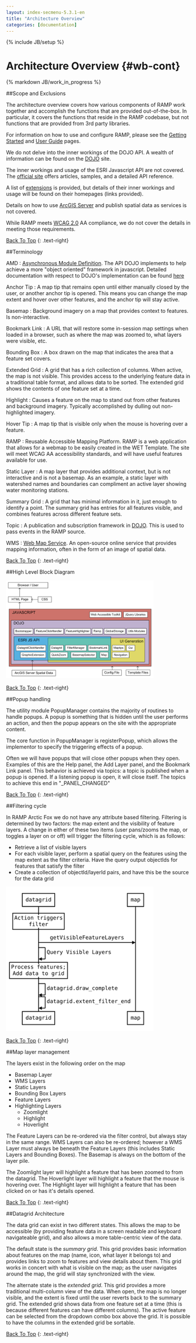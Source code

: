 ```yaml
---
layout: index-secmenu-5.3.1-en
title: "Architecture Overview"
categories: [documentation]
---
```

{% include JB/setup %}

<a name="top" />

# Architecture Overview {#wb-cont}

{% markdown JB/work_in_progress %}

<div class="toc"></div>

##Scope and Exclusions

The architecture overview covers how various components of RAMP work together and accomplish the functions that are provided out-of-the-box.  In particular, it covers the functions that reside in the RAMP codebase, but not functions that are provided from 3rd party libraries.

For information on how to use and configure RAMP, please see the [Getting Started](started-en.html) and [User Guide](ramp-customization-intro-en.html) pages.

We do not delve into the inner workings of the DOJO API.  A wealth of information can be found on the [DOJO](http://dojotoolkit.org/) site.

The inner workings and usage of the ESRI Javascript API are not covered.  The [official site](https://developers.arcgis.com/javascript/) offers articles, samples, and a detailed API reference.

A list of [extensions](external-libraries-en.html) is provided, but details of their inner workings and usage will be found on their homepages (links provided).

Details on how to use [ArcGIS Server](http://www.esri.com/software/arcgis/arcgisserver) and publish spatial data as services is not covered.

While RAMP meets [WCAG 2.0](http://www.w3.org/WAI/WCAG20/quickref/) AA compliance, we do not cover the details in meeting those requirements.

[Back To Top](#top)
{: .text-right}

##Terminology

AMD
: [Asynchronous Module Definition](https://github.com/amdjs/amdjs-api/wiki/AMD).  The API DOJO implements to help achieve a more "object oriented" framework in javascript.  Detailed documentation with respect to DOJO's implementation can be found [here](http://dojotoolkit.org/reference-guide/1.9/loader/amd.html)

Anchor Tip
: A map tip that remains open until either manually closed by the user, or another anchor tip is opened.  This means you can change the map extent and hover over other features, and the anchor tip will stay active.

Basemap
: Background imagery on a map that provides context to features.  Is non-interactive.

Bookmark Link
: A URL that will restore some in-session map settings when loaded in a browser, such as where the map was zoomed to, what layers were visible, etc.

Bounding Box
: A box drawn on the map that indicates the area that a feature set covers.

Extended Grid
: A grid that has a rich collection of columns.  When active, the map is not visible.  This provides access to the underlying feature data in a traditional table format, and allows data to be sorted.  The extended grid shows the contents of one feature set at a time.

Highlight
: Causes a feature on the map to stand out from other features and background imagery.  Typically accomplished by dulling out non-highlighted imagery.

Hover Tip
: A map tip that is visible only when the mouse is hovering over a feature.

RAMP
: Reusable Accessible Mapping Platform.  RAMP is a web application that allows for a webmap to be easily created in the WET Template.  The site will meet WCAG AA accessibility standards, and will have useful features available for use.

Static Layer
: A map layer that provides additional context, but is not interactive and is not a basemap.  As an example, a static layer with watershed names and boundaries can compliment an active layer showing water monitoring stations.

Summary Grid
: A grid that has minimal information in it, just enough to identify a point.   The summary grid has entries for all features visible, and combines features across different feature sets.

Topic
: A publication and subscription framework in [DOJO](http://dojotoolkit.org/reference-guide/1.9/dojo/topic.html).  This is used to pass events in the RAMP source.

WMS
: [Web Map Service](http://www.opengeospatial.org/standards/wms).  An open-source online service that provides mapping information, often in the form of an image of spatial data.

[Back To Top](#top)
{: .text-right}

##High Level Block Diagram

<section class="wb-lbx lbx-gal">
	<a href="assets/images/block_diagram.png">
		<img src="assets/images/block_diagram.png" style="max-width:80%" />
	</a>
</section>

[Back To Top](#top)
{: .text-right}

##Popup handling

The utility module PopupManager contains the majority of routines to handle popups.  A popup is something that is hidden until the user performs an action, and then the popup appears on the site with the appropriate content.

The core function in PopupManager is registerPopup, which allows the implementor to specify the triggering effects of a popup.

Often we will have popups that will close other popups when they open.  Examples of this are the Help panel, the Add Layer panel, and the Bookmark Link panel.  This behavior is achieved via topics: a topic is published when a popup is opened.  If a listening popup is open, it will close itself. The topics to achieve this end in "_PANEL_CHANGED"

[Back To Top](#top)
{: .text-right}

##Filtering cycle

In RAMP Arctic Fox we do not have any attribute based filtering.  Filtering is determined by two factors: the map extent and the visibility of feature layers.  A change in either of these two items (user pans/zooms the map, or toggles a layer on or off) will trigger the filtering cycle, which is as follows:

* Retrieve a list of visible layers
* For each visible layer, perform a spatial query on the features using the map extent as the filter criteria.  Have the query output objectIds for features that satisfy the filter
* Create a collection of objectId/layerId pairs, and have this be the source for the data grid

<section class="wb-lbx lbx-gal">
	<a href="assets/images/filter_data_sequence.svg">
		<img src="assets/images/filter_data_sequence.svg" style="max-width:80%" />
	</a>
</section>

[Back To Top](#top)
{: .text-right}

##Map layer management

The layers exist in the following order on the map

* Basemap Layer
* WMS Layers
* Static Layers
* Bounding Box Layers
* Feature Layers
* Highlighting Layers
  * Zoomlight
  * Highlight
  * Hoverlight

The Feature Layers can be re-ordered via the filter control, but always stay in the same range.  WMS Layers can also be re-ordered; however a WMS Layer must always be beneath the Feature Layers (this includes Static Layers and Bounding Boxes).  The Basemap is always on the bottom of the layer pile.

The Zoomlight layer will highlight a feature that has been zoomed to from the datagrid.  The Hoverlight layer will highlight a feature that the mouse is hovering over.  The Highlight layer will highlight a feature that has been clicked on or has it's details opened.

[Back To Top](#top)
{: .text-right}

##Datagrid Architecture

The data grid can exist in two different states.  This allows the map to be accessible (by providing feature data in a screen readable and keyboard navigateable grid), and also allows a more table-centric view of the data.

The default state is the _summary grid_.  This grid provides basic information about features on the map (name, icon, what layer it belongs to) and provides links to zoom to features and view details about them.  This grid works in concert with what is visible on the map; as the user navigates around the map, the grid will stay synchronized with the view.

The alternate state is the _extended grid_.  This grid provides a more traditional multi-column view of the data.  When open, the map is no longer visible, and the extent is fixed until the user reverts back to the summary grid.  The extended grid shows data from one feature set at a time (this is because different features can have different columns).  The active feature can be selected from the dropdown combo box above the grid.  It is possible to have the columns in the extended grid be sortable.

[Back To Top](#top)
{: .text-right}